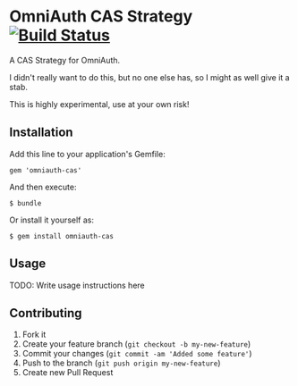 # OmniAuth CAS Strategy [![Build Status](https://secure.travis-ci.org/dlindahl/omniauth-cas.png)](http://travis-ci.org/dlindahl/omniauth-cas)

A CAS Strategy for OmniAuth.

I didn't really want to do this, but no one else has, so I might as well give it a stab.

This is highly experimental, use at your own risk!

## Installation

Add this line to your application's Gemfile:

    gem 'omniauth-cas'

And then execute:

    $ bundle

Or install it yourself as:

    $ gem install omniauth-cas

## Usage

TODO: Write usage instructions here

## Contributing

1. Fork it
2. Create your feature branch (`git checkout -b my-new-feature`)
3. Commit your changes (`git commit -am 'Added some feature'`)
4. Push to the branch (`git push origin my-new-feature`)
5. Create new Pull Request
